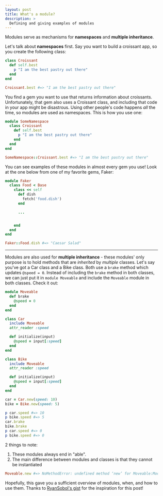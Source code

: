 ```yaml
---
layout: post
title: What's a module?
description: >
  Defining and giving examples of modules
---
```


Modules serve as mechanisms for **namespaces** and **multiple inheritance**.

Let's talk about **namespaces** first. Say you want to build a croissant app, so you create the following class:

```ruby
class Croissant
  def self.best
    p "I am the best pastry out there"
  end
end

Croissant.best #=> "I am the best pastry out there"
```
You find a gem you want to use that returns information about croissants. Unfortunately, that gem also uses a Croissant class, and including that code in your app might be disastrous. Using other people's code happens *all* the time, so modules are used as namespaces. This is how you use one:

```ruby
module SomeNamespace
  class Croissant
    def self.best
      p "I am the best pastry out there"
    end
  end
end

SomeNamespace::Croissant.best #=> "I am the best pastry out there"
```

You can see examples of these modules in almost every gem you use! Look at the one below from one of my favorite gems, Faker:

```ruby
module Faker
  class Food < Base
    class << self
      def dish
        fetch('food.dish')
      end

      ...


    end
  end
end

Faker::Food.dish #=> "Caesar Salad"
```

---


Modules are also used for **multiple inheritance** - these modules' only purpose is to hold methods that are *inherited* by *multiple* classes. Let's say you've got a Car class and a Bike class. Both use a `brake` method which updates `@speed = 0`. Instead of including the `brake` method in both classes, we can just put it in `module Moveable` and include the `Moveable` module in both classes. Check it out:

```ruby
module Moveable
  def brake
    @speed = 0
  end
end

class Car
  include Moveable
  attr_reader :speed

  def initialize(input)
    @speed = input[:speed]
  end
end

class Bike
  include Moveable
  attr_reader :speed

  def initialize(input)
    @speed = input[:speed]
  end
end

car = Car.new(speed: 10)
bike = Bike.new(speed: 5)

p car.speed #=> 10
p bike.speed #=> 5
car.brake
bike.brake
p car.speed #=> 0
p bike.speed #=> 0
```
2 things to note:
1. These modules always end in "able".
2. The main difference between modules and classes is that they cannot be instantiated

```ruby
Moveable.new #=> NoMethodError: undefined method ‘new’ for Moveable:Module
```

Hopefully, this gave you a sufficient overview of modules, when, and how to use them. Thanks to [RyanSobol's gist](https://gist.github.com/ryansobol/5252653) for the inspiration for this post!
